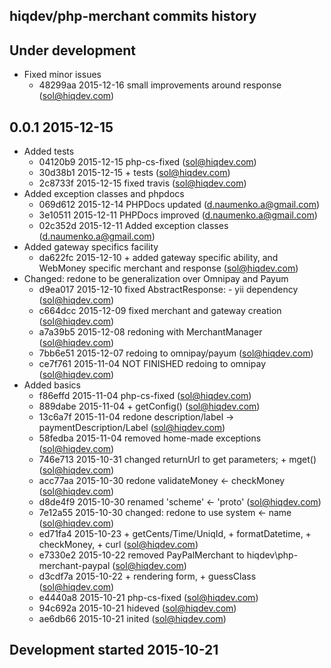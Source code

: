 hiqdev/php-merchant commits history
-----------------------------------

## Under development

- Fixed minor issues
    - 48299aa 2015-12-16 small improvements around response (sol@hiqdev.com)

## 0.0.1 2015-12-15

- Added tests
    - 04120b9 2015-12-15 php-cs-fixed (sol@hiqdev.com)
    - 30d38b1 2015-12-15 + tests (sol@hiqdev.com)
    - 2c8733f 2015-12-15 fixed travis (sol@hiqdev.com)
- Added exception classes and phpdocs
    - 069d612 2015-12-14 PHPDocs updated (d.naumenko.a@gmail.com)
    - 3e10511 2015-12-11 PHPDocs improved (d.naumenko.a@gmail.com)
    - 02c352d 2015-12-11 Added exception classes (d.naumenko.a@gmail.com)
- Added gateway specifics facility
    - da622fc 2015-12-10 + added gateway specific ability, and WebMoney specific merchant and response (sol@hiqdev.com)
- Changed: redone to be generalization over Omnipay and Payum
    - d9ea017 2015-12-10 fixed AbstractResponse: - yii dependency (sol@hiqdev.com)
    - c664dcc 2015-12-09 fixed merchant and gateway creation (sol@hiqdev.com)
    - a7a39b5 2015-12-08 redoning with MerchantManager (sol@hiqdev.com)
    - 7bb6e51 2015-12-07 redoing to omnipay/payum (sol@hiqdev.com)
    - ce7f761 2015-11-04 NOT FINISHED redoing to omnipay (sol@hiqdev.com)
- Added basics
    - f86effd 2015-11-04 php-cs-fixed (sol@hiqdev.com)
    - 889dabe 2015-11-04 + getConfig() (sol@hiqdev.com)
    - 13c6a7f 2015-11-04 redone description/label -> paymentDescription/Label (sol@hiqdev.com)
    - 58fedba 2015-11-04 removed home-made exceptions (sol@hiqdev.com)
    - 746e713 2015-10-31 changed returnUrl to get parameters; + mget() (sol@hiqdev.com)
    - acc77aa 2015-10-30 redone validateMoney <- checkMoney (sol@hiqdev.com)
    - d8de4f9 2015-10-30 renamed 'scheme' <- 'proto' (sol@hiqdev.com)
    - 7e12a55 2015-10-30 changed: redone to use system <- name (sol@hiqdev.com)
    - ed71fa4 2015-10-23 + getCents/Time/UniqId, + formatDatetime, + checkMoney, + curl (sol@hiqdev.com)
    - e7330e2 2015-10-22 removed PayPalMerchant to hiqdev\php-merchant-paypal (sol@hiqdev.com)
    - d3cdf7a 2015-10-22 + rendering form, + guessClass (sol@hiqdev.com)
    - e4440a8 2015-10-21 php-cs-fixed (sol@hiqdev.com)
    - 94c692a 2015-10-21 hideved (sol@hiqdev.com)
    - ae6db66 2015-10-21 inited (sol@hiqdev.com)

## Development started 2015-10-21


